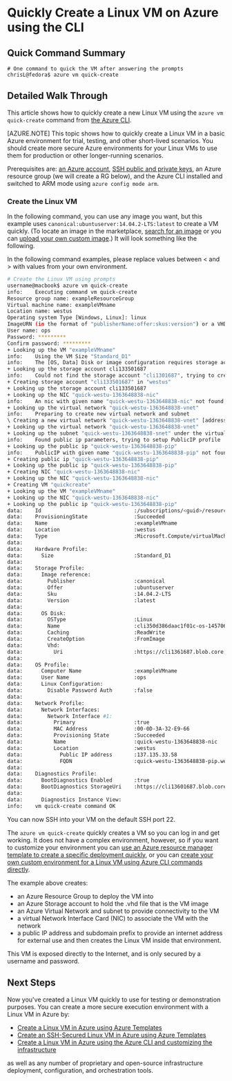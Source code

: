 <properties
   pageTitle="Quickly Create a Linux VM on Azure using the CLI | Microsoft Azure"
   description="Quickly Create a Linux VM on Azure using the CLI."
   services="virtual-machines-linux"
   documentationCenter=""
   authors="vlivech"
   manager="timlt"
   editor=""/>

<tags
   ms.service="virtual-machines-linux"
   ms.devlang="NA"
   ms.topic="hero-article"
   ms.tgt_pltfrm="vm-linux"
   ms.workload="infrastructure"
   ms.date="03/28/2016"
   ms.author="v-livech"/>


# Quickly Create a Linux VM on Azure using the CLI

## Quick Command Summary

```
# One command to quick the VM after answering the prompts
chrisL@fedora$ azure vm quick-create
```

## Detailed Walk Through

This article shows how to quickly create a new Linux VM using the `azure vm quick-create` command from [the Azure CLI](../xplat-cli-install.md).

[AZURE.NOTE] This topic shows how to quickly create a Linux VM in a basic Azure environment for trial, testing, and other short-lived scenarios. You should create more secure Azure environments for your Linux VMs to use them for production or other longer-running scenarios.  

Prerequisites are: [an Azure account](https://azure.microsoft.com/pricing/free-trial/), [SSH public and private keys](virtual-machines-linux-mac-create-ssh-keys.md), an Azure resource group (we will create a RG below), and the Azure CLI installed and switched to ARM mode using `azure config mode arm`.

### Create the Linux VM

In the following command, you can use any image you want, but this example uses `canonical:ubuntuserver:14.04.2-LTS:latest` to create a VM quickly. (To locate an image in the marketplace, [search for an image](virtual-machines-linux-cli-ps-findimage.md) or you can [upload your own custom image](virtual-machines-linux-create-upload-generic.md).) It will look something like the following.

In the following command examples, please replace values between &lt; and &gt; with values from your own environment.

```bash
# Create the Linux VM using prompts
username@macbook$ azure vm quick-create
info:    Executing command vm quick-create
Resource group name: exampleResourceGroup
Virtual machine name: exampleVMname
Location name: westus
Operating system Type [Windows, Linux]: linux
ImageURN (in the format of "publisherName:offer:skus:version") or a VHD link to the user image: Canonical:UbuntuServer:14.04.4-LTS:latest
User name: ops
Password: *********
Confirm password: *********
+ Looking up the VM "exampleVMname"
info:    Using the VM Size "Standard_D1"
info:    The [OS, Data] Disk or image configuration requires storage account
+ Looking up the storage account cli133501687
info:    Could not find the storage account "cli1301687", trying to create new one
+ Creating storage account "cli133501687" in "westus"
+ Looking up the storage account cli133501687
+ Looking up the NIC "quick-westu-1363648838-nic"
info:    An nic with given name "quick-westu-1363648838-nic" not found, creating a new one
+ Looking up the virtual network "quick-westu-1363648838-vnet"
info:    Preparing to create new virtual network and subnet
\ Creating a new virtual network "quick-westu-1363648838-vnet" [address prefix: "10.0.0.0/16"] with subnet "quick-westu-13636488+8-snet" [address prefix: "10.0.1.0/24"]
+ Looking up the virtual network "quick-westu-1363648838-vnet"
+ Looking up the subnet "quick-westu-1363648838-snet" under the virtual network "quick-westu-1363648838-vnet"
info:    Found public ip parameters, trying to setup PublicIP profile
+ Looking up the public ip "quick-westu-1363648838-pip"
info:    PublicIP with given name "quick-westu-1363648838-pip" not found, creating a new one
+ Creating public ip "quick-westu-1363648838-pip"
+ Looking up the public ip "quick-westu-1363648838-pip"
+ Creating NIC "quick-westu-1363648838-nic"
+ Looking up the NIC "quick-westu-1363648838-nic"
+ Creating VM "quickcreate"
+ Looking up the VM "exampleVMname"
+ Looking up the NIC "quick-westu-1363648838-nic"
+ Looking up the public ip "quick-westu-1363648838-pip"
data:    Id                              :/subscriptions/<guid>/resourceGroups/exampleResourceGroup/providers/Microsoft.Compute/virtualMachines/exampleVMname
data:    ProvisioningState               :Succeeded
data:    Name                            :exampleVMname
data:    Location                        :westus
data:    Type                            :Microsoft.Compute/virtualMachines
data:
data:    Hardware Profile:
data:      Size                          :Standard_D1
data:
data:    Storage Profile:
data:      Image reference:
data:        Publisher                   :canonical
data:        Offer                       :ubuntuserver
data:        Sku                         :14.04.2-LTS
data:        Version                     :latest
data:
data:      OS Disk:
data:        OSType                      :Linux
data:        Name                        :cli350d386daac1f01c-os-1457063387485
data:        Caching                     :ReadWrite
data:        CreateOption                :FromImage
data:        Vhd:
data:          Uri                       :https://cli1361687.blob.core.windows.net/vhds/cli350d386daac1f01c-os-1457063387485.vhd
data:
data:    OS Profile:
data:      Computer Name                 :exampleVMname
data:      User Name                     :ops
data:      Linux Configuration:
data:        Disable Password Auth       :false
data:
data:    Network Profile:
data:      Network Interfaces:
data:        Network Interface #1:
data:          Primary                   :true
data:          MAC Address               :00-0D-3A-32-E9-66
data:          Provisioning State        :Succeeded
data:          Name                      :quick-westu-1363648838-nic
data:          Location                  :westus
data:            Public IP address       :137.135.33.58
data:            FQDN                    :quick-westu-1363648838-pip.westus.cloudapp.azure.com
data:
data:    Diagnostics Profile:
data:      BootDiagnostics Enabled       :true
data:      BootDiagnostics StorageUri    :https://cli13601687.blob.core.windows.net/
data:
data:      Diagnostics Instance View:
info:    vm quick-create command OK
```

You can now SSH into your VM on the default SSH port 22.

The `azure vm quick-create` quickly creates a VM so you can log in and get working. It does not have a complex environment, however, so if you want to customize your environment you can [use an Azure resource manager template to create a specific deployment quickly](virtual-machines-linux-cli-deploy-templates.md), or you can [create your own custom environment for a Linux VM using Azure CLI commands directly](virtual-machines-linux-cli-deploy-templates.md).

The example above creates:

- an Azure Resource Group to deploy the VM into
- an Azure Storage account to hold the .vhd file that is the VM image
- an Azure Virtual Network and subnet to provide connectivity to the VM
- a virtual Network Interface Card (NIC) to associate the VM with the network
- a public IP address and subdomain prefix to provide an internet address for external use and then creates the Linux VM inside that environment.

This VM is exposed directly to the Internet, and is only secured by a username and password.

## Next Steps

Now you've created a Linux VM quickly to use for testing or demonstration purposes. You can create a more secure execution environment with a Linux VM in Azure by:

- [Create a Linux VM in Azure using Azure Templates](virtual-machines-linux-cli-deploy-templates.md)
- [Create an SSH-Secured Linux VM in Azure using Azure Templates](virtual-machines-linux-create-ssh-secured-vm-from-template.md)
- [Create a Linux VM in Azure using the Azure CLI and customizing the infrastructure](virtual-machines-linux-create-cli-complete.md)

as well as any number of proprietary and open-source infrastructure deployment, configuration, and orchestration tools.
